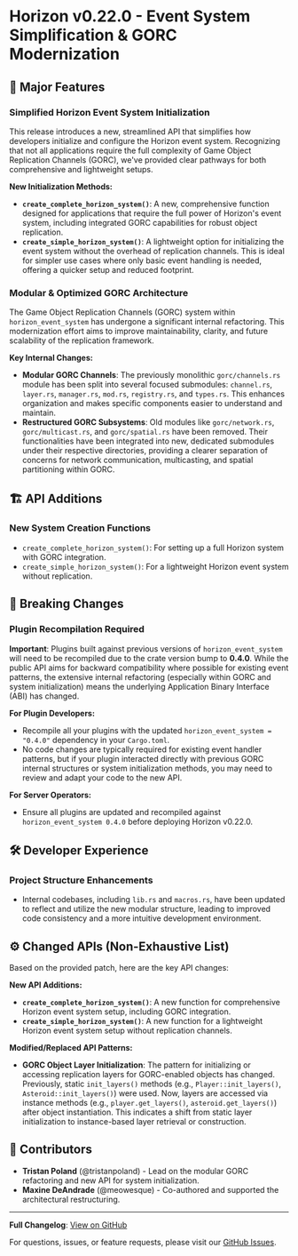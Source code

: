 # Horizon v0.22.0 - Event System Simplification & GORC Modernization

## 🚀 Major Features

### Simplified Horizon Event System Initialization

This release introduces a new, streamlined API that simplifies how developers initialize and configure the Horizon event system. Recognizing that not all applications require the full complexity of Game Object Replication Channels (GORC), we've provided clear pathways for both comprehensive and lightweight setups.

**New Initialization Methods:**

  * **`create_complete_horizon_system()`**: A new, comprehensive function designed for applications that require the full power of Horizon's event system, including integrated GORC capabilities for robust object replication.
  * **`create_simple_horizon_system()`**: A lightweight option for initializing the event system without the overhead of replication channels. This is ideal for simpler use cases where only basic event handling is needed, offering a quicker setup and reduced footprint.

### Modular & Optimized GORC Architecture

The Game Object Replication Channels (GORC) system within `horizon_event_system` has undergone a significant internal refactoring. This modernization effort aims to improve maintainability, clarity, and future scalability of the replication framework.

**Key Internal Changes:**

  * **Modular GORC Channels**: The previously monolithic `gorc/channels.rs` module has been split into several focused submodules: `channel.rs`, `layer.rs`, `manager.rs`, `mod.rs`, `registry.rs`, and `types.rs`. This enhances organization and makes specific components easier to understand and maintain.
  * **Restructured GORC Subsystems**: Old modules like `gorc/network.rs`, `gorc/multicast.rs`, and `gorc/spatial.rs` have been removed. Their functionalities have been integrated into new, dedicated submodules under their respective directories, providing a clearer separation of concerns for network communication, multicasting, and spatial partitioning within GORC.

## 🏗️ API Additions

### New System Creation Functions

  - `create_complete_horizon_system()`: For setting up a full Horizon system with GORC integration.
  - `create_simple_horizon_system()`: For a lightweight Horizon event system without replication.

## 🔄 Breaking Changes

### Plugin Recompilation Required

**Important**: Plugins built against previous versions of `horizon_event_system` will need to be recompiled due to the crate version bump to **0.4.0**. While the public API aims for backward compatibility where possible for existing event patterns, the extensive internal refactoring (especially within GORC and system initialization) means the underlying Application Binary Interface (ABI) has changed.

**For Plugin Developers:**

  * Recompile all your plugins with the updated `horizon_event_system = "0.4.0"` dependency in your `Cargo.toml`.
  * No code changes are typically required for existing event handler patterns, but if your plugin interacted directly with previous GORC internal structures or system initialization methods, you may need to review and adapt your code to the new API.

**For Server Operators:**

  * Ensure all plugins are updated and recompiled against `horizon_event_system 0.4.0` before deploying Horizon v0.22.0.

## 🛠️ Developer Experience

### Project Structure Enhancements

  * Internal codebases, including `lib.rs` and `macros.rs`, have been updated to reflect and utilize the new modular structure, leading to improved code consistency and a more intuitive development environment.

## ⚙️ Changed APIs (Non-Exhaustive List)

Based on the provided patch, here are the key API changes:

**New API Additions:**

  * **`create_complete_horizon_system()`**: A new function for comprehensive Horizon event system setup, including GORC integration.
  * **`create_simple_horizon_system()`**: A new function for a lightweight Horizon event system setup without replication channels.

**Modified/Replaced API Patterns:**

  * **GORC Object Layer Initialization**: The pattern for initializing or accessing replication layers for GORC-enabled objects has changed. Previously, static `init_layers()` methods (e.g., `Player::init_layers()`, `Asteroid::init_layers()`) were used. Now, layers are accessed via instance methods (e.g., `player.get_layers()`, `asteroid.get_layers()`) after object instantiation. This indicates a shift from static layer initialization to instance-based layer retrieval or construction.

## 👥 Contributors

  * **Tristan Poland** (@tristanpoland) - Lead on the modular GORC refactoring and new API for system initialization.
  * **Maxine DeAndrade** (@meowesque) - Co-authored and supported the architectural restructuring.

-----

**Full Changelog**: [View on GitHub](https://github.com/Far-Beyond-Dev/Horizon/compare/v0.21.0...v0.22.0)

For questions, issues, or feature requests, please visit our [GitHub Issues](https://github.com/Far-Beyond-Dev/Horizon/issues).
